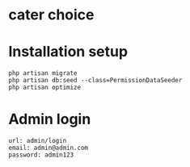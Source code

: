# cater choice

# Installation setup
```
php artisan migrate
php artisan db:seed --class=PermissionDataSeeder
php artisan optimize
```
# Admin login

```
url: admin/login
email: admin@admin.com
password: admin123
```
